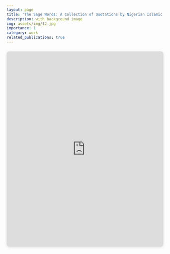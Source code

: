 ```yaml
---
layout: page
title: 'The Sage Words: A Collection of Quotations by Nigerian Islamic Scholars'
description: with background image
img: assets/img/12.jpg
importance: 1
category: work
related_publications: true
---
```



<div style="position: relative; width: 100%; height: 0; padding-top: 125.0000%;
 padding-bottom: 0; box-shadow: 0 2px 8px 0 rgba(63,69,81,0.16); margin-top: 1.6em; margin-bottom: 0.9em; overflow: hidden;
 border-radius: 8px; will-change: transform;">
  <iframe loading="lazy" style="position: absolute; width: 100%; height: 100%; top: 0; left: 0; border: none; padding: 0;margin: 0;"
    src="https://www.canva.com/design/DAFplkP0V1M/3f_Zg0eKWFjwTVgDY6RShw/view?embed" allowfullscreen="allowfullscreen" allow="fullscreen">
  </iframe>
</div>
